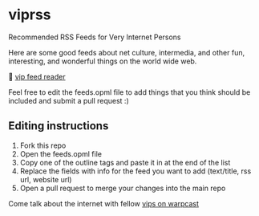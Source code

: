 # viprss
Recommended RSS Feeds for Very Internet Persons

Here are some good feeds about net culture, intermedia, and other fun, interesting, and wonderful things on the world wide web. 

:book: [vip feed reader](https://rss.veryinter.net/)

Feel free to edit the feeds.opml file to add things that you think should be included and submit a pull request :&#41;

## Editing instructions
1. Fork this repo
2. Open the feeds.opml file
3. Copy one of the outline tags and paste it in at the end of the list
4. Replace the fields with info for the feed you want to add &#40;text/title, rss url, website url&#41;
5. Open a pull request to merge your changes into the main repo

Come talk about the internet with fellow [vips on warpcast](https://warpcast.com/~/channel/vip)
